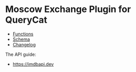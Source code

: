 # Moscow Exchange Plugin for QueryCat

- [Functions](Functions.md)
- [Schema](Schema.md)
- [Changelog](CHANGELOG.md)

The API guide:

- https://imdbapi.dev
